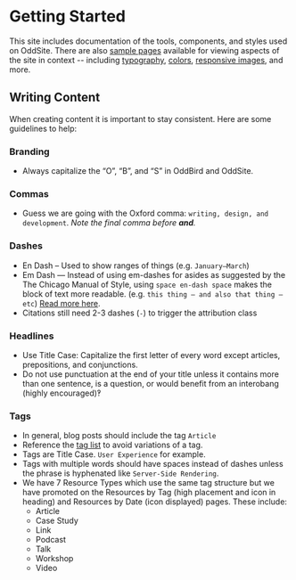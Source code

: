 # Getting Started

This site includes documentation of the tools,
components, and styles used on OddSite.
There are also [sample pages](/sample/) available
for viewing aspects of the site in context --
including [typography](/sample/type/),
[colors](/cascading-colors/), [responsive images](/sample/images/), and more.

## Writing Content

When creating content it is important to stay consistent. Here are some guidelines to help:

### Branding

- Always capitalize the “O”, “B”, and “S” in OddBird and OddSite.

### Commas

- Guess we are going with the Oxford comma: `writing, design, and development`.
*Note the final comma before  **and**.*

### Dashes

- En Dash – Used to show ranges of things (e.g. `January–March`)
- Em Dash — Instead of using em-dashes for asides as suggested by the The
  Chicago Manual of Style, using `space en-dash space` makes the block of
  text more readable. (e.g. `this thing – and also that thing – etc`)
  [Read more here](https://www.smashingmagazine.com/2011/08/mind-your-en-and-em-dashes-typographic-etiquette/#the-en-dash-and-the-em-dash).
- Citations still need 2-3 dashes (`-`) to trigger the attribution class

### Headlines

- Use Title Case: Capitalize the first letter of every word except articles,
  prepositions, and conjunctions.
- Do not use punctuation at the end of your title unless it contains
  more than one sentence, is a question, or would benefit from an interobang
  (highly encouraged)‽

### Tags

- In general, blog posts should include the tag `Article`
- Reference the [tag list](/tags/) to avoid variations of a tag.
- Tags are Title Case. `User Experience` for example.
- Tags with multiple words should have spaces instead of dashes unless the
  phrase is hyphenated like `Server-Side Rendering`.
- We have 7 Resource Types which use the same tag structure but we have promoted on the
  Resources by Tag (high placement and icon in heading)
  and Resources by Date (icon displayed) pages. These include:
  - Article
  - Case Study
  - Link
  - Podcast
  - Talk
  - Workshop
  - Video
